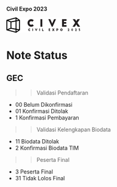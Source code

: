 **Civil Expo 2023**

![](.\public\civex\img\Logo.png)


# Note Status #
## GEC ##
>> Validasi Pendaftaran
 - 00 Belum Dikonfirmasi
 - 01 Konfirmasi Ditolak
 - 1 Konfirmasi Pembayaran
>> Validasi Kelengkapan Biodata
 - 11 Biodata Ditolak
 - 2 Konfirmasi Biodata TIM
>> Peserta Final
 - 3 Peserta Final
 - 31 Tidak Lolos Final
